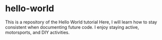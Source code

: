 # hello-world
This is a repository of the Hello World tutorial
Here, I will learn how to stay consistent when documenting future code.
I enjoy staying active, motorsports, and DIY activities.
